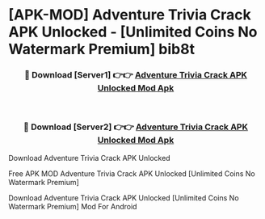 # [APK-MOD] Adventure Trivia Crack APK Unlocked - [Unlimited Coins No Watermark Premium] bib8t



<div align="center">
<h3>🔴 Download [Server1] 👉👉 <a href="https://momento.my/?title=Adventure_Trivia_Crack_APK_Unlocked">Adventure Trivia Crack APK Unlocked Mod Apk</a></h3><br>

<h3>🔴 Download [Server2] 👉👉 <a href="https://momento.my/?title=Adventure_Trivia_Crack_APK_Unlocked">Adventure Trivia Crack APK Unlocked Mod Apk</a></h3>
</div>



Download Adventure Trivia Crack APK Unlocked 

Free APK MOD Adventure Trivia Crack APK Unlocked [Unlimited Coins No Watermark Premium]

Download Adventure Trivia Crack APK Unlocked [Unlimited Coins No Watermark Premium] Mod For Android
